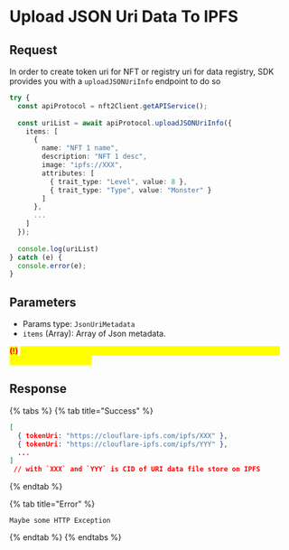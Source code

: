 # Upload JSON Uri Data To IPFS

## Request

In order to create token uri for NFT or registry uri for data registry, SDK provides you with a `uploadJSONUriInfo` endpoint to do so

```typescript
try {
  const apiProtocol = nft2Client.getAPIService();
 
  const uriList = await apiProtocol.uploadJSONUriInfo({
    items: [
      {
        name: "NFT 1 name",
        description: "NFT 1 desc",
        image: "ipfs://XXX",
        attributes: [
          { trait_type: "Level", value: 8 },
          { trait_type: "Type", value: "Monster" }
        ]
      },
      ...
    ]
  });
 
  console.log(uriList)
} catch (e) {
  console.error(e);
}
```

## Parameters

* Params type: `JsonUriMetadata`
* `items` (Array): Array of Json metadata.

<mark style="color:red;">**(!)**</mark> <mark style="color:yellow;">To ensure IPFS service performance and avoid rate limit, size of array items must be <= 100.</mark>

## Response

{% tabs %}
{% tab title="Success" %}
```json
[
  { tokenUri: "https://clouflare-ipfs.com/ipfs/XXX" },
  { tokenUri: "https://clouflare-ipfs.com/ipfs/YYY" },
  ...
]
 // with `XXX` and `YYY` is CID of URI data file store on IPFS
```
{% endtab %}

{% tab title="Error" %}
```
Maybe some HTTP Exception
```
{% endtab %}
{% endtabs %}
